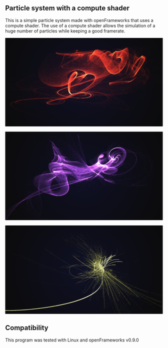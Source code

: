 Particle system with a compute shader
-----------------------------------

This is a simple particle system made with openFrameworks that uses a compute shader. The use of a compute shader allows the simulation of a huge number of particles while keeping a good framerate.

![Particles1](particle_system_compute_shader_screenshot_1.png)

![Particles2](particle_system_compute_shader_screenshot_2.png)

![Particles3](particle_system_compute_shader_screenshot_3.png)

Compatibility
-------------

This program was tested with Linux and openFrameworks v0.9.0